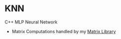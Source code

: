 # KNN
C++ MLP Neural Network
- Matrix Computations handled by my [Matrix Library](https://github.com/KlariceV/Matrix)
